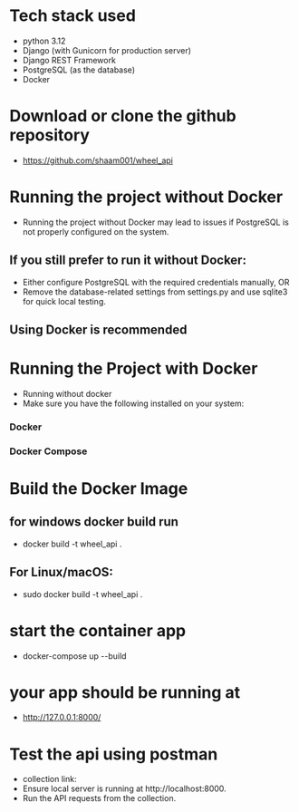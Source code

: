 # Tech stack used
- python 3.12
- Django (with Gunicorn for production server)
- Django REST Framework
- PostgreSQL (as the database)
- Docker

# Download or clone the github repository
- https://github.com/shaam001/wheel_api

# Running the project without Docker
- Running the project without Docker may lead to issues if PostgreSQL is not properly configured on the system.
## If you still prefer to run it without Docker:
- Either configure PostgreSQL with the required credentials manually, OR
- Remove the database-related settings from settings.py and use sqlite3 for quick local testing.

## Using Docker is recommended 


# Running the Project with Docker
- Running without docker 
- Make sure you have the following installed on your system:
### Docker
### Docker Compose

#  Build the Docker Image
## for windows docker build run
- docker build -t wheel_api .

## For Linux/macOS:
- sudo docker build -t wheel_api .

# start the container app
- docker-compose up --build

# your app should be running at
- http://127.0.0.1:8000/

# Test the api using postman
- collection link: 
- Ensure local server is running at http://localhost:8000.
- Run the API requests from the collection.